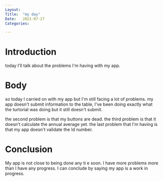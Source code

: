 ```yaml
---
Layout:
Title:	"my day"
Date:	2021-07-27
Categories:

---
```


# Introduction

today I'll talk about the problems I'm having with my app.

# Body

so today I carried on with my app but I'm still facing a lot of problems.
my app doesn't submit information to the table, I've been doing exactly what the
turtorial was doing but it still doesn't submit.

the second problem is that my buttons are dead.
the third problem is that it doesn't calculate the annual average yet.
the last problem that I'm having is that my app doesn't validate the Id number.

# Conclusion

My app is not close to being done any ti e soon.
I have more problems more than I have any progress.
I can conclude by saying my app is a work in progress. 